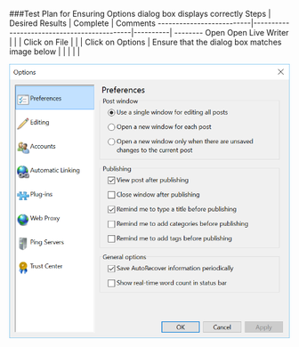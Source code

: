 ###Test Plan for Ensuring Options dialog box displays correctly
Steps                  | Desired Results                | Complete | Comments
--------------------------|--------------------------------------------|----------| --------
Open Open Live Writer  |  |  |
Click on File | | | 
Click on Options | Ensure that the dialog box matches image below  | |
| | | 

![Options Dialog Box](images/optionsDialogBox.png)
